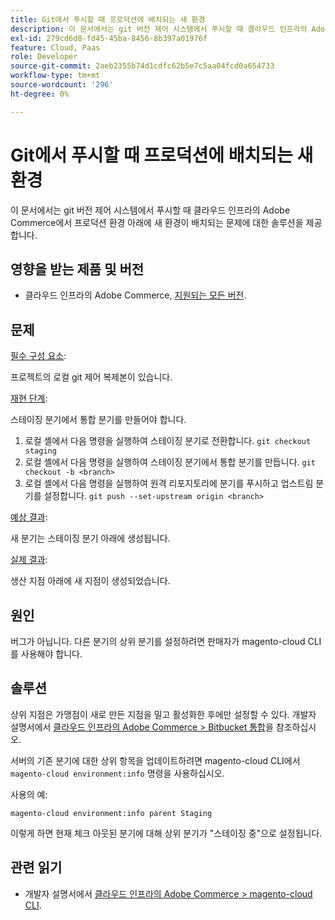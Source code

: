 ```yaml
---
title: Git에서 푸시할 때 프로덕션에 배치되는 새 환경
description: 이 문서에서는 git 버전 제어 시스템에서 푸시할 때 클라우드 인프라의 Adobe Commerce에서 프로덕션 환경 아래에 새 환경이 배치되는 문제에 대한 솔루션을 제공합니다.
exl-id: 279cd6d8-fd45-45ba-8456-8b397a01976f
feature: Cloud, Paas
role: Developer
source-git-commit: 2aeb2355b74d1cdfc62b5e7c5aa04fcd0a654733
workflow-type: tm+mt
source-wordcount: '296'
ht-degree: 0%

---
```


# Git에서 푸시할 때 프로덕션에 배치되는 새 환경

이 문서에서는 git 버전 제어 시스템에서 푸시할 때 클라우드 인프라의 Adobe Commerce에서 프로덕션 환경 아래에 새 환경이 배치되는 문제에 대한 솔루션을 제공합니다.

## 영향을 받는 제품 및 버전

* 클라우드 인프라의 Adobe Commerce, [지원되는 모든 버전](https://magento.com/sites/default/files/magento-software-lifecycle-policy.pdf).

## 문제

<u>필수 구성 요소</u>:

프로젝트의 로컬 git 제어 복제본이 있습니다.

<u>재현 단계</u>:

스테이징 분기에서 통합 분기를 만들어야 합니다.

1. 로컬 셸에서 다음 명령을 실행하여 스테이징 분기로 전환합니다. `git checkout staging`
1. 로컬 셸에서 다음 명령을 실행하여 스테이징 분기에서 통합 분기를 만듭니다. `git checkout -b <branch>`
1. 로컬 셸에서 다음 명령을 실행하여 원격 리포지토리에 분기를 푸시하고 업스트림 분기를 설정합니다. `git push --set-upstream origin <branch>`

<u>예상 결과</u>:

새 분기는 스테이징 분기 아래에 생성됩니다.

<u>실제 결과</u>:

생산 지점 아래에 새 지점이 생성되었습니다.

## 원인

버그가 아닙니다. 다른 분기의 상위 분기를 설정하려면 판매자가 magento-cloud CLI를 사용해야 합니다.

## 솔루션

상위 지점은 가맹점이 새로 만든 지점을 밀고 활성화한 후에만 설정할 수 있다. 개발자 설명서에서 [클라우드 인프라의 Adobe Commerce > Bitbucket 통합](https://experienceleague.adobe.com/ko/docs/commerce-cloud-service/user-guide/dev-tools/integrations/bitbucket#create-a-cloud-branch)을 참조하십시오.

서버의 기존 분기에 대한 상위 항목을 업데이트하려면 magento-cloud CLI에서 `magento-cloud environment:info` 명령을 사용하십시오.

사용의 예:

`magento-cloud environment:info parent Staging`

이렇게 하면 현재 체크 아웃된 분기에 대해 상위 분기가 &quot;스테이징 중&quot;으로 설정됩니다.

## 관련 읽기

* 개발자 설명서에서 [클라우드 인프라의 Adobe Commerce > magento-cloud CLI](https://experienceleague.adobe.com/ko/docs/commerce-cloud-service/user-guide/dev-tools/cloud-cli/cloud-cli-overview).
